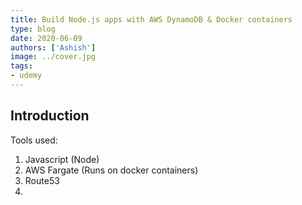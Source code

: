 ```yaml
---
title: Build Node.js apps with AWS DynamoDB & Docker containers
type: blog
date: 2020-06-09
authors: ['Ashish']
image: ../cover.jpg
tags:
- udemy
---
```

## Introduction
Tools used:
1. Javascript (Node)
2. AWS Fargate (Runs on docker containers)
3. Route53
4. 



